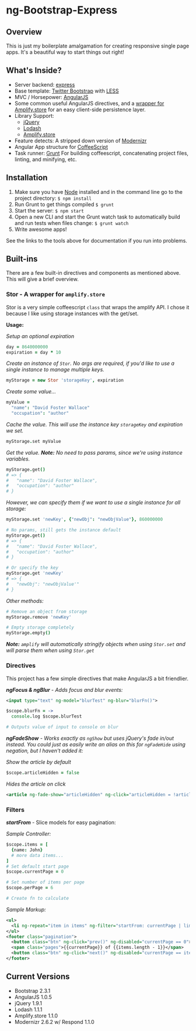 # ng-Bootstrap-Express

## Overview

This is just my boilerplate amalgamation for creating responsive single page apps.  It's a beautiful way to start things out right!

## What's Inside?

* Server backend: [express](http://expressjs.com/)
* Base template: [Twitter Bootstrap](http://twitter.github.com/bootstrap/) with [LESS](http://lesscss.org/)
* MVC / Horsepower: [AngularJS](http://angularjs.org/)
* Some common useful AngularJS directives, and a [wrapper for Amplify.store](https://github.com/brian-frichette/ng-Bootstrap-Express/blob/master/public/coffeescripts/Stor.coffee) for an easy client-side persistence layer.
* Library Support:
    * [jQuery](http://jquery.com/)
    * [Lodash](http://lodash.com/)
    * [Amplify.store](http://amplifyjs.com)
* Feature detects: A stripped down version of [Modernizr](http://modernizr.com/download/#-fontface-backgroundsize-borderradius-boxshadow-opacity-rgba-textshadow-cssanimations-generatedcontent-cssgradients-csstransforms-csstransforms3d-csstransitions-hashchange-history-input-inputtypes-localstorage-sessionstorage-shiv-mq-cssclasses-teststyles-testprop-testallprops-hasevent-prefixes-domprefixes-css_backgroundsizecover-css_boxsizing-css_lastchild-json-load)
* Angular App structure for [CoffeeScript](http://coffeescript.org/)
* Task runner: [Grunt](http://gruntjs.com/) For building coffeescript, concatenating project files, linting, and minifying, etc.

## Installation

1. Make sure you have [Node](http://nodejs.org/) installed and in the command line go to the project directory: `$ npm install`
2. Run Grunt to get things compiled `$ grunt`
3. Start the server: `$ npm start`
4. Open a new CLI and start the Grunt watch task to automatically build and run tests when files change: `$ grunt watch`
5. Write awesome apps!

See the links to the tools above for documentation if you run into problems.

## Built-ins

There are a few built-in directives and components as mentioned above. This will give a brief overview.

### Stor - A wrapper for `amplify.store`

Stor is a very simple coffeescript `class` that wraps the amplify API.  I chose it because I like using storage instances with the get/set.

**Usage:**

*Setup an optional expiration*
```coffee
day = 8640000000
expiration = day * 10
```
*Create an instance of `Stor`. No args are required, if you'd like to use a single instance to manage multiple keys.*
```coffee
myStorage = new Stor 'storageKey', expiration
```
*Create some value...*
```coffee
myValue =
  "name": "David Foster Wallace"
  "occupation": "author"
```
*Cache the value. This will use the instance key `storageKey` and expiration we set.*
```coffee
myStorage.set myValue
```
*Get the value. **Note:** No need to pass params, since we're using instance variables.*
```coffee
myStorage.get()
# => {
#   "name": "David Foster Wallace",
#   "occupation": "author"
# }
```
*However, we can specify them if we want to use a single instance for all storage:*
```coffee
myStorage.set 'newKey', {"newObj": "newObjValue"}, 860000000

# No params, still gets the instance default
myStorage.get()
# => {
#   "name": "David Foster Wallace",
#   "occupation": "author"
# }

# Or specify the key
myStorage.get 'newKey'
# => {
#   "newObj": "newObjValue'"
# }
```
*Other methods:*
```coffee
# Remove an object from storage
myStorage.remove 'newKey'

# Empty storage completely
myStorage.empty()
```
***Note:*** *`amplify` will automatically stringify objects when using `Stor.set` and will parse them when using `Stor.get`*

### Directives
This project has a few simple directives that make AngularJS a bit friendlier.

***ngFocus & ngBlur*** - *Adds focus and blur events:*
```xml
<input type="text" ng-model="blurTest" ng-blur="blurFn()">
```
```coffee
$scope.blurFn = ->
  console.log $scope.blurTest

# Outputs value of input to console on blur
```
***ngFadeShow*** - *Works exactly as `ngShow` but uses jQuery's fade in/out instead. You could just as easily write an alias on this for `ngFadeHide` using negation, but I haven't added it:*

*Show the article by default*
```coffee
$scope.articleHidden = false
```
*Hides the article on click*
```xml
<article ng-fade-show="articleHidden" ng-click="articleHidden = !articleHidden">Hide Me</article>
```
### Filters

***startFrom*** - Slice models for easy pagination:

*Sample Controller:*
```coffee
$scope.items = [
  {name: John}
  # more data items...
]
# Set default start page
$scope.currentPage = 0

# Set number of items per page
$scope.perPage = 6

# Create fn to calculate
```
*Sample Markup:*
```xml
<ul>
  <li ng-repeat="item in items" ng-filter="startFrom: currentPage | limitTo: perPage"></li>
</ul>
<footer class="pagination">
  <button class="btn" ng-click="prev()" ng-disabled="currentPage == 0">&laquo;</button>
  <span class="pages">{{currentPage}} of {{items.length - 1}}</span>
  <button class="btn" ng-click="next()" ng-disabled="currentPage == items.length - 1">&raquo;</button>
</footer>
```

## Current Versions

* Bootstrap 2.3.1
* AngularJS 1.0.5
* jQuery 1.9.1
* Lodash 1.1.1
* Amplify.store 1.1.0
* Modernizr 2.6.2 w/ Respond 1.1.0